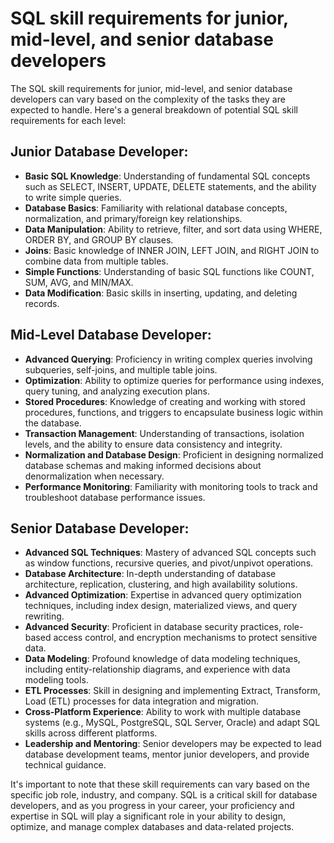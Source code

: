 # SQL skill requirements for junior, mid-level, and senior database developers

The SQL skill requirements for junior, mid-level, and senior database developers
can vary based on the complexity of the tasks they are expected to handle.
Here's a general breakdown of potential SQL skill requirements for each level:

## Junior Database Developer:

- **Basic SQL Knowledge**: Understanding of fundamental SQL concepts such as
  SELECT, INSERT, UPDATE, DELETE statements, and the ability to write simple
  queries.
- **Database Basics**: Familiarity with relational database concepts,
  normalization, and primary/foreign key relationships.
- **Data Manipulation**: Ability to retrieve, filter, and sort data using WHERE,
  ORDER BY, and GROUP BY clauses.
- **Joins**: Basic knowledge of INNER JOIN, LEFT JOIN, and RIGHT JOIN to combine
  data from multiple tables.
- **Simple Functions**: Understanding of basic SQL functions like COUNT, SUM,
  AVG, and MIN/MAX.
- **Data Modification**: Basic skills in inserting, updating, and deleting
  records.

## Mid-Level Database Developer:

- **Advanced Querying**: Proficiency in writing complex queries involving
  subqueries, self-joins, and multiple table joins.
- **Optimization**: Ability to optimize queries for performance using indexes,
  query tuning, and analyzing execution plans.
- **Stored Procedures**: Knowledge of creating and working with stored
  procedures, functions, and triggers to encapsulate business logic within the
  database.
- **Transaction Management**: Understanding of transactions, isolation levels,
  and the ability to ensure data consistency and integrity.
- **Normalization and Database Design**: Proficient in designing normalized
  database schemas and making informed decisions about denormalization when
  necessary.
- **Performance Monitoring**: Familiarity with monitoring tools to track and
  troubleshoot database performance issues.

## Senior Database Developer:

- **Advanced SQL Techniques**: Mastery of advanced SQL concepts such as window
  functions, recursive queries, and pivot/unpivot operations.
- **Database Architecture**: In-depth understanding of database architecture,
  replication, clustering, and high availability solutions.
- **Advanced Optimization**: Expertise in advanced query optimization
  techniques, including index design, materialized views, and query rewriting.
- **Advanced Security**: Proficient in database security practices, role-based
  access control, and encryption mechanisms to protect sensitive data.
- **Data Modeling**: Profound knowledge of data modeling techniques, including
  entity-relationship diagrams, and experience with data modeling tools.
- **ETL Processes**: Skill in designing and implementing Extract, Transform,
  Load (ETL) processes for data integration and migration.
- **Cross-Platform Experience**: Ability to work with multiple database systems
  (e.g., MySQL, PostgreSQL, SQL Server, Oracle) and adapt SQL skills across
  different platforms.
- **Leadership and Mentoring**: Senior developers may be expected to lead
  database development teams, mentor junior developers, and provide technical
  guidance.

It's important to note that these skill requirements can vary based on the
specific job role, industry, and company. SQL is a critical skill for database
developers, and as you progress in your career, your proficiency and expertise
in SQL will play a significant role in your ability to design, optimize, and
manage complex databases and data-related projects.
